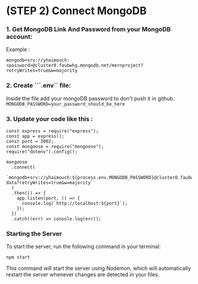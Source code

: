 # (STEP 2) Connect MongoDB

### 1. Get MongoDB Link And Password from your MongoDB account:
Example :

```mongodb+srv://yhaimouch:<password>@cluster0.faubwhg.mongodb.net/mernproject?retryWrites=true&w=majority```

### 2. Create ```.env`` file:

Inside the file add your mongoDB password to don't push it in github.
```MONGODB_PASSWORD=your_password_should_be_here```

### 3. Update your code like this :

```
const express = require("express");
const app = express();
const port = 3002;
const mongoose = require("mongoose");
require("dotenv").config();

mongoose
  .connect(
    `mongodb+srv://yhaimouch:${process.env.MONGODB_PASSWORD}@cluster0.faubwhg.mongodb.net/all-data?retryWrites=true&w=majority`
  )
  .then(() => {
    app.listen(port, () => {
      console.log(`http://localhost:${port}`);
    });
  })
  .catch((err) => console.log(err));
```

### Starting the Server

To start the server, run the following command in your terminal:

```npm start```

This command will start the server using Nodemon, which will automatically restart the server whenever changes are detected in your files.
